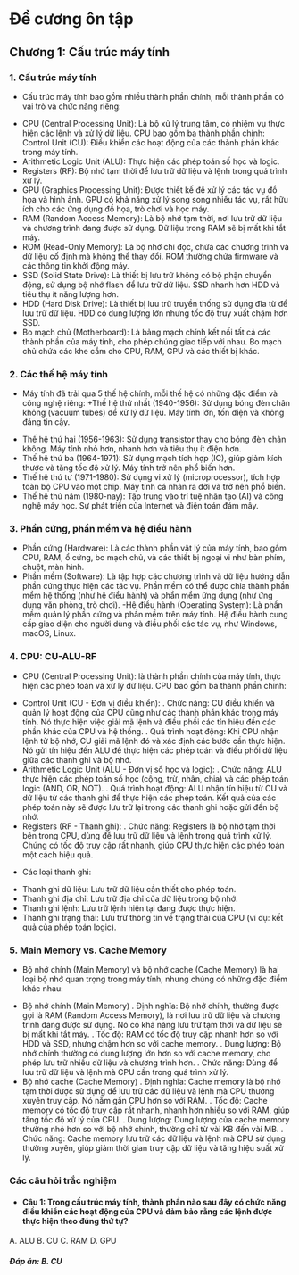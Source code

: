 # Đề cương ôn tập 
## Chương 1: Cấu trúc máy tính
### 1. Cấu trúc máy tính
- Cấu trúc máy tính bao gồm nhiều thành phần chính, mỗi thành phần có vai trò và chức năng riêng:
+ CPU (Central Processing Unit): Là bộ xử lý trung tâm, có nhiệm vụ thực hiện các lệnh và xử lý dữ liệu. CPU bao gồm ba thành phần chính:
Control Unit (CU): Điều khiển các hoạt động của các thành phần khác trong máy tính.
+ Arithmetic Logic Unit (ALU): Thực hiện các phép toán số học và logic.
+ Registers (RF): Bộ nhớ tạm thời để lưu trữ dữ liệu và lệnh trong quá trình xử lý.
+ GPU (Graphics Processing Unit): Được thiết kế để xử lý các tác vụ đồ họa và hình ảnh. GPU có khả năng xử lý song song nhiều tác vụ, rất hữu ích cho các ứng dụng đồ họa, trò chơi và học máy.
+ RAM (Random Access Memory): Là bộ nhớ tạm thời, nơi lưu trữ dữ liệu và chương trình đang được sử dụng. Dữ liệu trong RAM sẽ bị mất khi tắt máy.
+ ROM (Read-Only Memory): Là bộ nhớ chỉ đọc, chứa các chương trình và dữ liệu cố định mà không thể thay đổi. ROM thường chứa firmware và các thông tin khởi động máy.
+ SSD (Solid State Drive): Là thiết bị lưu trữ không có bộ phận chuyển động, sử dụng bộ nhớ flash để lưu trữ dữ liệu. SSD nhanh hơn HDD và tiêu thụ ít năng lượng hơn.
+ HDD (Hard Disk Drive): Là thiết bị lưu trữ truyền thống sử dụng đĩa từ để lưu trữ dữ liệu. HDD có dung lượng lớn nhưng tốc độ truy xuất chậm hơn SSD.
+ Bo mạch chủ (Motherboard): Là bảng mạch chính kết nối tất cả các thành phần của máy tính, cho phép chúng giao tiếp với nhau. Bo mạch chủ chứa các khe cắm cho CPU, RAM, GPU và các thiết bị khác.
### 2. Các thế hệ máy tính
- Máy tính đã trải qua 5 thế hệ chính, mỗi thế hệ có những đặc điểm và công nghệ riêng:
+Thế hệ thứ nhất (1940-1956): Sử dụng bóng đèn chân không (vacuum tubes) để xử lý dữ liệu. Máy tính lớn, tốn điện và không đáng tin cậy.
+ Thế hệ thứ hai (1956-1963): Sử dụng transistor thay cho bóng đèn chân không. Máy tính nhỏ hơn, nhanh hơn và tiêu thụ ít điện hơn.
+ Thế hệ thứ ba (1964-1971): Sử dụng mạch tích hợp (IC), giúp giảm kích thước và tăng tốc độ xử lý. Máy tính trở nên phổ biến hơn.
+ Thế hệ thứ tư (1971-1980): Sử dụng vi xử lý (microprocessor), tích hợp toàn bộ CPU vào một chip. Máy tính cá nhân ra đời và trở nên phổ biến.
+ Thế hệ thứ năm (1980-nay): Tập trung vào trí tuệ nhân tạo (AI) và công nghệ máy học. Sự phát triển của Internet và điện toán đám mây.
### 3. Phần cứng, phần mềm và hệ điều hành
- Phần cứng (Hardware): Là các thành phần vật lý của máy tính, bao gồm CPU, RAM, ổ cứng, bo mạch chủ, và các thiết bị ngoại vi như bàn phím, chuột, màn hình.
- Phần mềm (Software): Là tập hợp các chương trình và dữ liệu hướng dẫn phần cứng thực hiện các tác vụ. Phần mềm có thể được chia thành phần mềm hệ thống (như hệ điều hành) và phần mềm ứng dụng (như ứng dụng văn phòng, trò chơi).
-Hệ điều hành (Operating System): Là phần mềm quản lý phần cứng và phần mềm trên máy tính. Hệ điều hành cung cấp giao diện cho người dùng và điều phối các tác vụ, như Windows, macOS, Linux.
### 4. CPU: CU-ALU-RF
- CPU (Central Processing Unit): là thành phần chính của máy tính, thực hiện các phép toán và xử lý dữ liệu. CPU bao gồm ba thành phần chính:
+ Control Unit (CU - Đơn vị điều khiển):
. Chức năng: CU điều khiển và quản lý hoạt động của CPU cũng như các thành phần khác trong máy tính. Nó thực hiện việc giải mã lệnh và điều phối các tín hiệu đến các phần khác của CPU và hệ thống.
. Quá trình hoạt động: Khi CPU nhận lệnh từ bộ nhớ, CU giải mã lệnh đó và xác định các bước cần thực hiện. Nó gửi tín hiệu đến ALU để thực hiện các phép toán và điều phối dữ liệu giữa các thanh ghi và bộ nhớ.
+ Arithmetic Logic Unit (ALU - Đơn vị số học và logic):
. Chức năng: ALU thực hiện các phép toán số học (cộng, trừ, nhân, chia) và các phép toán logic (AND, OR, NOT).
. Quá trình hoạt động: ALU nhận tín hiệu từ CU và dữ liệu từ các thanh ghi để thực hiện các phép toán. Kết quả của các phép toán này sẽ được lưu trữ lại trong các thanh ghi hoặc gửi đến bộ nhớ.
+ Registers (RF - Thanh ghi):
. Chức năng: Registers là bộ nhớ tạm thời bên trong CPU, dùng để lưu trữ dữ liệu và lệnh trong quá trình xử lý. Chúng có tốc độ truy cập rất nhanh, giúp CPU thực hiện các phép toán một cách hiệu quả.
- Các loại thanh ghi:
+ Thanh ghi dữ liệu: Lưu trữ dữ liệu cần thiết cho phép toán.
+ Thanh ghi địa chỉ: Lưu trữ địa chỉ của dữ liệu trong bộ nhớ.
+ Thanh ghi lệnh: Lưu trữ lệnh hiện tại đang được thực hiện.
+ Thanh ghi trạng thái: Lưu trữ thông tin về trạng thái của CPU (ví dụ: kết quả của phép toán logic).
### 5. Main Memory vs. Cache Memory
- Bộ nhớ chính (Main Memory) và bộ nhớ cache (Cache Memory) là hai loại bộ nhớ quan trọng trong máy tính, nhưng chúng có những đặc điểm khác nhau:
+ Bộ nhớ chính (Main Memory)
. Định nghĩa: Bộ nhớ chính, thường được gọi là RAM (Random Access Memory), là nơi lưu trữ dữ liệu và chương trình đang được sử dụng. Nó có khả năng lưu trữ tạm thời và dữ liệu sẽ bị mất khi tắt máy.
. Tốc độ: RAM có tốc độ truy cập nhanh hơn so với HDD và SSD, nhưng chậm hơn so với cache memory.
. Dung lượng: Bộ nhớ chính thường có dung lượng lớn hơn so với cache memory, cho phép lưu trữ nhiều dữ liệu và chương trình hơn.
. Chức năng: Dùng để lưu trữ dữ liệu và lệnh mà CPU cần trong quá trình xử lý.
+ Bộ nhớ cache (Cache Memory)
. Định nghĩa: Cache memory là bộ nhớ tạm thời được sử dụng để lưu trữ các dữ liệu và lệnh mà CPU thường xuyên truy cập. Nó nằm gần CPU hơn so với RAM.
. Tốc độ: Cache memory có tốc độ truy cập rất nhanh, nhanh hơn nhiều so với RAM, giúp tăng tốc độ xử lý của CPU.
. Dung lượng: Dung lượng của cache memory thường nhỏ hơn so với bộ nhớ chính, thường chỉ từ vài KB đến vài MB.
. Chức năng: Cache memory lưu trữ các dữ liệu và lệnh mà CPU sử dụng thường xuyên, giúp giảm thời gian truy cập dữ liệu và tăng hiệu suất xử lý.
### Các câu hỏi trắc nghiệm
- #### Câu 1: Trong cấu trúc máy tính, thành phần nào sau đây có chức năng điều khiển các hoạt động của CPU và đảm bảo rằng các lệnh được thực hiện theo đúng thứ tự?
A. ALU
B. CU
C. RAM
D. GPU
##### Đáp án: B. CU

